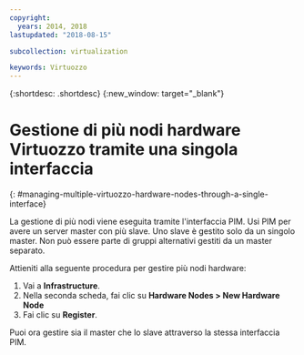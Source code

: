```yaml
---
copyright:
  years: 2014, 2018
lastupdated: "2018-08-15"

subcollection: virtualization

keywords: Virtuozzo
---
```

{:shortdesc: .shortdesc}
{:new_window: target="_blank"}

# Gestione di più nodi hardware Virtuozzo tramite una singola interfaccia
{: #managing-multiple-virtuozzo-hardware-nodes-through-a-single-interface}

La gestione di più nodi viene eseguita tramite l'interfaccia PIM. Usi PIM per avere un server master con più slave. Uno slave è gestito solo da un singolo master. Non può essere parte di gruppi alternativi gestiti da un master separato.

Attieniti alla seguente procedura per gestire più nodi hardware:

1. Vai a **Infrastructure**.
2. Nella seconda scheda, fai clic su **Hardware Nodes > New Hardware Node**
3. Fai clic su **Register**.

Puoi ora gestire sia il master che lo slave attraverso la stessa interfaccia PIM.
